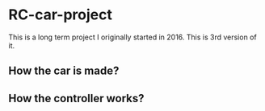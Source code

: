 # RC-car-project
This is a long term project I originally started in 2016. This is 3rd version of it.  
## How the car is made?  
## How the controller works?
